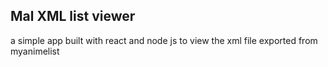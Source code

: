 ## Mal XML list viewer
a simple app built with react and node js to view the xml file exported from myanimelist 

